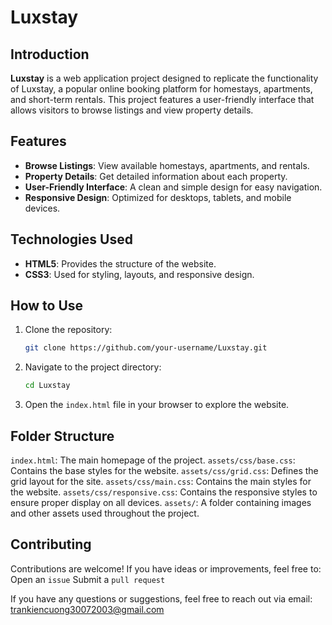# Luxstay

## Introduction

**Luxstay** is a web application project designed to replicate the functionality of Luxstay, a popular online booking platform for homestays, apartments, and short-term rentals. This project features a user-friendly interface that allows visitors to browse listings and view property details.

## Features

- **Browse Listings**: View available homestays, apartments, and rentals.
- **Property Details**: Get detailed information about each property.
- **User-Friendly Interface**: A clean and simple design for easy navigation.
- **Responsive Design**: Optimized for desktops, tablets, and mobile devices.

## Technologies Used

- **HTML5**: Provides the structure of the website.
- **CSS3**: Used for styling, layouts, and responsive design.

## How to Use

1. Clone the repository:
   ```bash
   git clone https://github.com/your-username/Luxstay.git
   ```
2. Navigate to the project directory:
   ```bash
   cd Luxstay
   ```
3. Open the `index.html` file in your browser to explore the website.

## Folder Structure
`index.html`: The main homepage of the project.
`assets/css/base.css`: Contains the base styles for the website.
`assets/css/grid.css`: Defines the grid layout for the site.
`assets/css/main.css`: Contains the main styles for the website.
`assets/css/responsive.css`: Contains the responsive styles to ensure proper display on all devices.
`assets/`: A folder containing images and other assets used throughout the project.

## Contributing
Contributions are welcome! If you have ideas or improvements, feel free to:
Open an `issue`
Submit a `pull request`

If you have any questions or suggestions, feel free to reach out via email: trankiencuong30072003@gmail.com
